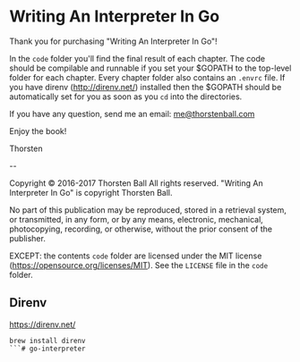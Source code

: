 # Writing An Interpreter In Go

Thank you for purchasing "Writing An Interpreter In Go"!

In the `code` folder you'll find the final result of each chapter. The code
should be compilable and runnable if you set your $GOPATH to the top-level
folder for each chapter. Every chapter folder also contains an `.envrc` file. If
you have direnv (http://direnv.net/) installed then the $GOPATH should be
automatically set for you as soon as you `cd` into the directories.

If you have any question, send me an email: me@thorstenball.com

Enjoy the book!

Thorsten

--

Copyright © 2016-2017 Thorsten Ball
All rights reserved.
"Writing An Interpreter In Go" is copyright Thorsten Ball.

No part of this publication may be reproduced, stored in a retrieval system, or
transmitted, in any form, or by any means, electronic, mechanical, photocopying,
recording, or otherwise, without the prior consent of the publisher.

EXCEPT: the contents `code` folder are licensed under the MIT license
(https://opensource.org/licenses/MIT). See the `LICENSE` file in the `code`
folder.


## Direnv

https://direnv.net/

```
brew install direnv
```# go-interpreter
